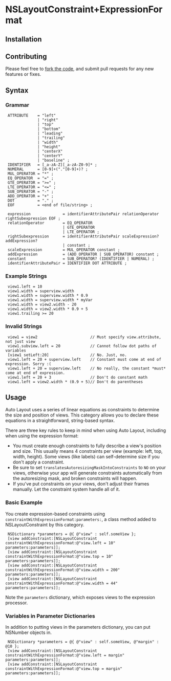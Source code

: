 # NSLayoutConstraint+ExpressionFormat

## Installation

## Contributing
Please feel free to [fork the code](https://github.com/enderlabs/NSLayoutConstraint-ExpressionFormat), and submit pull requests for any new features or fixes.

## Syntax

### Grammar

     ATTRIBUTE    = "left"
                  | "right"
                  | "top"
                  | "bottom"
                  | "leading"
                  | "trailing"
                  | "width"
                  | "height"
                  | "centerX"
                  | "centerY"
                  | "baseline" ;
     IDENTIFIER   = [_a-zA-Z][_a-zA-Z0-9]* ;
     NUMERAL      = [0-9]+("."[0-9]+)? ;
     MUL_OPERATOR = "*" ;
     EQ_OPERATOR  = "=" ;
     GTE_OPERATOR = ">=" ;
     LTE_OPERATOR = "<=" ;
     SUB_OPERATOR = "-" ;
     ADD_OPERATOR = "+" ;
     DOT          = "." ;
     EOF          = <end of file/string> ;

     expression              = identifierAttributePair relationOperator rightSubexpression EOF ;
     relationOperator        = EQ_OPERATOR
                             | GTE_OPERATOR
                             | LTE_OPERATOR ;
     rightSubexpression      = identifierAttributePair scaleExpression? addExpression?
                             | constant ;
     scaleExpression         = MUL_OPERATOR constant ;
     addExpression           = (ADD_OPERATOR | SUB_OPERATOR) constant ;
     constant                = SUB_OPERATOR? (IDENTIFIER | NUMERAL) ;
     identifierAttributePair = IDENTIFIER DOT ATTRIBUTE ;

### Example Strings

     view1.left = 10
     view1.width = superview.width
     view1.width = superview.width * 0.9
     view1.width = superview.width * myVar
     view1.width = view2.width - 20
     view1.width = view2.width * 0.9 + 5
     view1.trailing >= 20

### Invalid Strings

     view1 = view2                       // Must specify view.attribute, not just view
     view1.subview.left = 20             // Cannot follow dot paths of variables
     [view1 setLeft:20]                  // No. Just, no.
     view1.left = 20 + superview.left    // Constant must come at end of expression. Sorry :(
     view1.left + 20 = superview.left    // No really, the constant *must* come at end of expression.
     view1.left = 20 + 3                 // Don't do constant math
     view1.left = view2.width * (0.9 + 5)// Don't do parentheses

## Usage

Auto Layout uses a series of linear equations as constraints to determine the size and position of views. This category allows you to declare these equations in a straightforward, string-based syntax.

There are three key rules to keep in mind when using Auto Layout, including when using the expression format:

* You must create enough constraints to fully describe a view's position and size. This usually means 4 constraints per view (example: left, top, width, height). Some views (like labels) can self-determine size if you don't apply a constraint.
* Be sure to set `translatesAutoresizingMaskIntoConstraints` to `NO` on your views, otherwise your app will generate constraints automatically from the autoresizing mask, and broken constraints will happen.
* If you've put constraints on your views, don't adjust their frames manually. Let the constraint system handle all of it.

### Basic Example

You create expression-based constraints using `constraintWithExpressionFormat:parameters:`, a class method added to NSLayoutConstraint by this category.

     NSDictionary *parameters = @{ @"view" : self.someView };
     [view addConstraint:[NSLayoutConstraint constraintWithExpressionFormat:@"view.left = 10" parameters:parameters]];
     [view addConstraint:[NSLayoutConstraint constraintWithExpressionFormat:@"view.top = 10" parameters:parameters]];
     [view addConstraint:[NSLayoutConstraint constraintWithExpressionFormat:@"view.width = 200" parameters:parameters]];
     [view addConstraint:[NSLayoutConstraint constraintWithExpressionFormat:@"view.width = 44" parameters:parameters]];

Note the `parameters` dictionary, which exposes views to the expression processor.

### Variables in Parameter Dictionaries

In addition to putting views in the parameters dictionary, you can put NSNumber objects in.

     NSDictionary *parameters = @{ @"view" : self.someView, @"margin" : @10 };
     [view addConstraint:[NSLayoutConstraint constraintWithExpressionFormat:@"view.left = margin" parameters:parameters]];
     [view addConstraint:[NSLayoutConstraint constraintWithExpressionFormat:@"view.top = margin" parameters:parameters]];